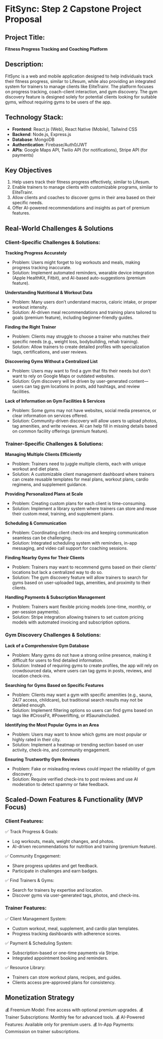 # FitSync: Step 2 Capstone Project Proposal

## Project Title:
**Fitness Progress Tracking and Coaching Platform**

## Description:
FitSync is a web and mobile application designed to help individuals track their fitness progress, similar to Lifesum, while also providing an integrated system for trainers to manage clients like EliteTrainr. The platform focuses on progress tracking, coach-client interaction, and gym discovery. The gym discovery feature is designed solely for potential clients looking for suitable gyms, without requiring gyms to be users of the app.

## Technology Stack:
- **Frontend**: React.js (Web), React Native (Mobile), Tailwind CSS
- **Backend**: Node.js, Express.js
- **Database**: MongoDB
- **Authentication**: Firebase/Auth0/JWT
- **APIs**: Google Maps API, Twilio API (for notifications), Stripe API (for payments)

## Key Objectives
1. Help users track their fitness progress effectively, similar to Lifesum.
2. Enable trainers to manage clients with customizable programs, similar to EliteTrainr.
3. Allow clients and coaches to discover gyms in their area based on their specific needs.
4. Offer AI-powered recommendations and insights as part of premium features.

## Real-World Challenges & Solutions

### Client-Specific Challenges & Solutions:

**Tracking Progress Accurately**
- Problem: Users might forget to log workouts and meals, making progress tracking inaccurate.
- Solution: Implement automated reminders, wearable device integration (Apple HealthKit, Fitbit), and AI-based auto-suggestions (premium feature).

**Understanding Nutritional & Workout Data**
- Problem: Many users don’t understand macros, caloric intake, or proper workout intensity.
- Solution: AI-driven meal recommendations and training plans tailored to goals (premium feature), including beginner-friendly guides.

**Finding the Right Trainer**
- Problem: Clients may struggle to choose a trainer who matches their specific needs (e.g., weight loss, bodybuilding, rehab training).
- Solution: Allow trainers to create detailed profiles with specialization tags, certifications, and user reviews.

**Discovering Gyms Without a Centralized List**
- Problem: Users may want to find a gym that fits their needs but don’t want to rely on Google Maps or outdated websites.
- Solution: Gym discovery will be driven by user-generated content—users can tag gym locations in posts, add hashtags, and review facilities.

**Lack of Information on Gym Facilities & Services**
- Problem: Some gyms may not have websites, social media presence, or clear information on services offered.
- Solution: Community-driven discovery will allow users to upload photos, tag amenities, and write reviews. AI can help fill in missing details based on common facility offerings (premium feature).

### Trainer-Specific Challenges & Solutions:

**Managing Multiple Clients Efficiently**
- Problem: Trainers need to juggle multiple clients, each with unique workout and diet plans.
- Solution: A customizable client management dashboard where trainers can create reusable templates for meal plans, workout plans, cardio regimens, and supplement guidance.

**Providing Personalized Plans at Scale**
- Problem: Creating custom plans for each client is time-consuming.
- Solution: Implement a library system where trainers can store and reuse their custom meal, training, and supplement plans.

**Scheduling & Communication**
- Problem: Coordinating client check-ins and keeping communication seamless can be challenging.
- Solution: Integrated scheduling system with reminders, in-app messaging, and video call support for coaching sessions.

**Finding Nearby Gyms for Their Clients**
- Problem: Trainers may want to recommend gyms based on their clients’ locations but lack a centralized way to do so.
- Solution: The gym discovery feature will allow trainers to search for gyms based on user-uploaded tags, amenities, and proximity to their clients.

**Handling Payments & Subscription Management**
- Problem: Trainers want flexible pricing models (one-time, monthly, or per-session payments).
- Solution: Stripe integration allowing trainers to set custom pricing models with automated invoicing and subscription options.

### Gym Discovery Challenges & Solutions:

**Lack of a Comprehensive Gym Database**
- Problem: Many gyms do not have a strong online presence, making it difficult for users to find detailed information.
- Solution: Instead of requiring gyms to create profiles, the app will rely on crowdsourced data, where users can tag gyms in posts, reviews, and location check-ins.

**Searching for Gyms Based on Specific Features**
- Problem: Clients may want a gym with specific amenities (e.g., sauna, 24/7 access, childcare), but traditional search results may not be detailed enough.
- Solution: Implement filtering options so users can find gyms based on tags like #CrossFit, #Powerlifting, or #SaunaIncluded.

**Identifying the Most Popular Gyms in an Area**
- Problem: Users may want to know which gyms are most popular or highly rated in their city.
- Solution: Implement a heatmap or trending section based on user activity, check-ins, and community engagement.

**Ensuring Trustworthy Gym Reviews**
- Problem: Fake or misleading reviews could impact the reliability of gym discovery.
- Solution: Require verified check-ins to post reviews and use AI moderation to detect spammy or fake feedback.

## Scaled-Down Features & Functionality (MVP Focus)

### Client Features:
✅ Track Progress & Goals:
- Log workouts, meals, weight changes, and photos.
- AI-driven recommendations for nutrition and training (premium feature).

✅ Community Engagement:
- Share progress updates and get feedback.
- Participate in challenges and earn badges.

✅ Find Trainers & Gyms:
- Search for trainers by expertise and location.
- Discover gyms via user-generated tags, photos, and check-ins.

### Trainer Features:
✅ Client Management System:
- Custom workout, meal, supplement, and cardio plan templates.
- Progress tracking dashboards with adherence scores.

✅ Payment & Scheduling System:
- Subscription-based or one-time payments via Stripe.
- Integrated appointment booking and reminders.

✅ Resource Library:
- Trainers can store workout plans, recipes, and guides.
- Clients access pre-approved plans for consistency.

## Monetization Strategy
💰 Freemium Model: Free access with optional premium upgrades.
💰 Trainer Subscriptions: Monthly fee for advanced tools.
💰 AI-Powered Features: Available only for premium users.
💰 In-App Payments: Commission on trainer subscriptions.
